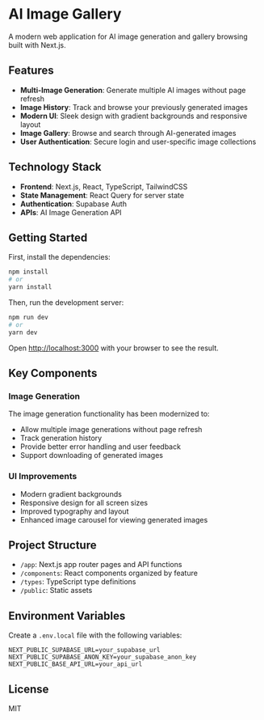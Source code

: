 # AI Image Gallery

A modern web application for AI image generation and gallery browsing built with Next.js.

## Features

- **Multi-Image Generation**: Generate multiple AI images without page refresh
- **Image History**: Track and browse your previously generated images
- **Modern UI**: Sleek design with gradient backgrounds and responsive layout
- **Image Gallery**: Browse and search through AI-generated images
- **User Authentication**: Secure login and user-specific image collections

## Technology Stack

- **Frontend**: Next.js, React, TypeScript, TailwindCSS
- **State Management**: React Query for server state
- **Authentication**: Supabase Auth
- **APIs**: AI Image Generation API

## Getting Started

First, install the dependencies:

```bash
npm install
# or
yarn install
```

Then, run the development server:

```bash
npm run dev
# or
yarn dev
```

Open [http://localhost:3000](http://localhost:3000) with your browser to see the result.

## Key Components

### Image Generation

The image generation functionality has been modernized to:
- Allow multiple image generations without page refresh
- Track generation history
- Provide better error handling and user feedback
- Support downloading of generated images

### UI Improvements

- Modern gradient backgrounds
- Responsive design for all screen sizes
- Improved typography and layout
- Enhanced image carousel for viewing generated images

## Project Structure

- `/app`: Next.js app router pages and API functions
- `/components`: React components organized by feature
- `/types`: TypeScript type definitions
- `/public`: Static assets

## Environment Variables

Create a `.env.local` file with the following variables:

```
NEXT_PUBLIC_SUPABASE_URL=your_supabase_url
NEXT_PUBLIC_SUPABASE_ANON_KEY=your_supabase_anon_key
NEXT_PUBLIC_BASE_API_URL=your_api_url
```

## License

MIT